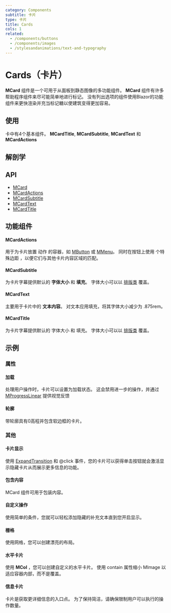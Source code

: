 ```yaml
---
category: Components
subtitle: 卡片
type: 卡片
title: Cards
cols: 1
related:
  - /components/buttons
  - /components/images
  - /stylesandanimations/text-and-typography
---
```


# Cards（卡片）

**MCard** 组件是一个可用于从面板到静态图像的多功能组件。 **MCard** 组件有许多帮助程序组件来尽可能简单地进行标记。 没有列出选项的组件使用Blazor的功能组件来更快渲染并充当标记糖以使建筑变得更加容易。

## 使用

卡中有4个基本组件。 **MCardTitle**, **MCardSubtitle**, **MCardText** 和 **MCardActions**

<cards-usage></cards-usage>

## 解剖学

## API

- [MCard](/api/MCard)
- [MCardActions](/api/MCardActions)
- [MCardSubtitle](/api/MCardSubtitle)
- [MCardText](/api/MCardText)
- [MCardTitle](/api/MCardTitle)

## 功能组件

#### MCardActions

用于为卡片放置 动作 的容器，如 [MButton](/components/buttons) 或 [MMenu](/components/menus)。 同时在按钮上使用 个特殊边距
  ，以便它们与其他卡片内容区域的匹配。

#### MCardSubtitle

为卡片字幕提供默认的 **字体大小** 和 **填充**。 字体大小可以以 [排版类](/stylesandanimations/text-and-typography) 覆盖。

#### MCardText

主要用于卡片中的 **文本内容**。 对文本应用填充，将其字体大小减少为 .875rem。

#### MCardTitle

为卡片字幕提供默认的 字体大小 和 填充。 字体大小可以以 [排版类](/stylesandanimations/text-and-typography) 覆盖。

## 示例

### 属性

#### 加载

处理用户操作时，卡片可以设置为加载状态。 这会禁用进一步的操作，并通过 [MProgressLinear](/components/progress-linear) 提供视觉反馈  

<example file="" />

#### 轮廓

带轮廓具有0高程并包含软边框的卡片。 

<example file="" />

### 其他

#### 卡片显示

使用 [ExpandTransition](/stylesandanimations/transitions) 和 @click 事件，您的卡片可以获得单击按钮就会激活显示隐藏卡片从而展示更多信息的功能。

<example file="" />

#### 包含内容

MCard 组件可用于包装内容。

<example file="" />

#### 自定义操作

使用简单的条件，您就可以轻松添加隐藏的补充文本直到您开启显示。

<example file="" />

#### 栅格

使用网格，您可以创建漂亮的布局。 

<example file="" />

#### 水平卡片

使用 **MCol** ，您可以创建自定义的水平卡片。 使用 contain 属性缩小 MImage 以适应容器内部，而不是覆盖。

<example file="" />

#### 信息卡片

卡片是获取更详细信息的入口点。 为了保持简洁，请确保限制用户可以执行的操作数量。 

<example file="" />




